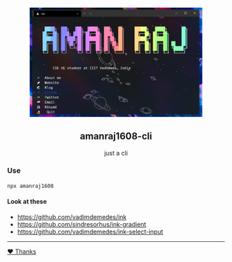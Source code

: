 <p align="center"><img src="./example.jpg" width="400"></p>
<h2 align="center">amanraj1608-cli</h2>
<p align="center">just a cli</p>

### Use

```bash
npx amanraj1608
```

#### Look at these

- https://github.com/vadimdemedes/ink
- https://github.com/sindresorhus/ink-gradient
- https://github.com/vadimdemedes/ink-select-input

---

[❤️ Thanks](https://amanraj.me/thanks)
